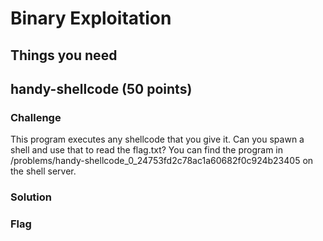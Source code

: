# Binary Exploitation

## Things you need


## handy-shellcode (50 points)
### Challenge
This program executes any shellcode that you give it. Can you spawn a shell and use that to read the flag.txt? You can find the program in /problems/handy-shellcode_0_24753fd2c78ac1a60682f0c924b23405 on the shell server.

### Solution


### Flag
